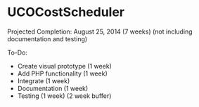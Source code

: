 UCOCostScheduler
================
Projected Completion: August 25, 2014 (7 weeks)
(not including documentation and testing)

To-Do:
- Create visual prototype (1 week)
- Add PHP functionality (1 week)
- Integrate (1 week)
- Documentation (1 week)
- Testing (1 week)
(2 week buffer)
